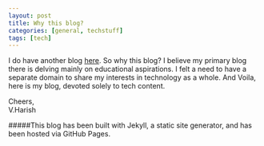```yaml
---
layout: post
title: Why this blog?
categories: [general, techstuff]
tags: [tech]
---
```


I do have another blog [here](http://harishv7.github.io/blog). So why this blog? I believe my primary blog there is delving mainly on educational aspirations. I felt a need to have a separate domain to share my interests in technology as a whole. And Voila, here is my blog, devoted solely to tech content.

Cheers, <br>
V.Harish

#####This blog has been built with Jekyll, a static site generator, and has been hosted via GitHub Pages.